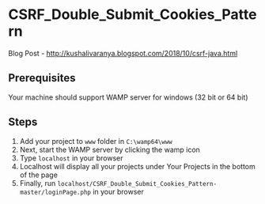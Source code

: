 # CSRF_Double_Submit_Cookies_Pattern

Blog Post - http://kushalivaranya.blogspot.com/2018/10/csrf-java.html

## Prerequisites

Your machine should support WAMP server for windows (32 bit or 64 bit)

## Steps

1. Add your project to `www` folder in `C:\wamp64\www`
2. Next, start the WAMP server by clicking the wamp icon
3. Type `localhost` in your browser
4. Localhost will display all your projects under Your Projects in the bottom of the page
5. Finally, run `localhost/CSRF_Double_Submit_Cookies_Pattern-master/loginPage.php` in your browser
